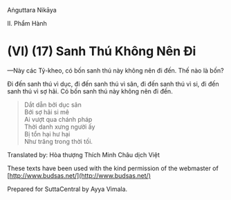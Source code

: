 Aṅguttara Nikāya

II. Phẩm Hành

# (VI) (17) Sanh Thú Không Nên Ði

—Này các Tỷ-kheo, có bốn sanh thú này không nên đi đến. Thế nào là bốn?

Ði đến sanh thú vì dục, đi đến sanh thú vì sân, đi đến sanh thú vì si, đi đến sanh thú vì sợ hãi. Có bốn sanh thú này không nên đi đến.

> Dắt dẫn bởi dục sân  
> Bới sợ hãi si mê  
> Ai vượt qua chánh pháp  
> Thời danh xưng người ấy  
> Bị tổn hại hư hại  
> Như trăng trong thời tối.

Translated by: Hòa thượng Thích Minh Châu dịch Việt

These texts have been used with the kind permission of the webmaster of [http://www.budsas.net/](http://www.budsas.net/)

Prepared for SuttaCentral by Ayya Vimala.